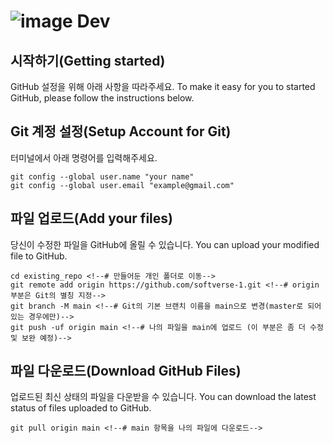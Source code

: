 # ![image](https://github.com/HnueeJimin/softverse/assets/171033088/5ec6b8e3-b85a-4b55-a64c-3ed47f4aa4c0) Dev


## 시작하기(Getting started)

GitHub 설정을 위해 아래 사항을 따라주세요.
To make it easy for you to started GitHub, please follow the instructions below.

## Git 계정 설정(Setup Account for Git)
터미널에서 아래 명령어를 입력해주세요.

```
git config --global user.name "your name"
git config --global user.email "example@gmail.com"
```

## 파일 업로드(Add your files)
당신이 수정한 파일을 GitHub에 올릴 수 있습니다.
You can upload your modified file to GitHub.

```
cd existing_repo <!--# 만들어둔 개인 폴더로 이동-->
git remote add origin https://github.com/softverse-1.git <!--# origin 부분은 Git의 별칭 지정-->
git branch -M main <!--# Git의 기본 브랜치 이름을 main으로 변경(master로 되어 있는 경우에만)-->
git push -uf origin main <!--# 나의 파일을 main에 업로드 (이 부분은 좀 더 수정 및 보완 예정)-->
```

## 파일 다운로드(Download GitHub Files)
업로드된 최신 상태의 파일을 다운받을 수 있습니다.
You can download the latest status of files uploaded to GitHub.

```
git pull origin main <!--# main 항목을 나의 파일에 다운로드-->
```

